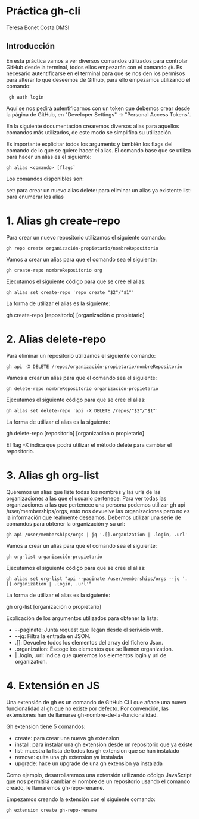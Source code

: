 # Práctica gh-cli 
Teresa Bonet Costa
DMSI

## Introducción 

En esta práctica vamos a ver diversos comandos utilizados para controlar GitHub desde la terminal, todos ellos empezarán con el comando ` gh `. 
Es necesario autentificarse en el terminal para que se nos den los permisos para alterar lo que deseemos de Github, para ello empezamos utilizando el comando: 
```
 gh auth login

```
 Aquí se nos pedirá autentificarnos con un token que debemos crear desde la página de GitHub, en "Developer Settings" -> "Personal Access Tokens". 

En la siguiente documentación crearemos diversos alias para aquellos comandos más utilizados, de este modo se simplifica su utilización.

Es importante explicitar todos los arguments y también los flags del comando de lo que se quiere hacer el alias. El comando base que se utiliza para hacer un alias es el siguiente:
```
gh alias <comando> [flags`

```
Los comandos disponibles son:

set: para crear un nuevo alias
delete: para eliminar un alias ya existente
list: para enumerar los alias

# 1. Alias gh create-repo

Para crear un nuevo repositorio utilizamos el siguiente comando: 

`gh repo create organización-propietario/nombreRepositorio`

Vamos a crear un alias para que el comando sea el siguiente: 

`gh create-repo nombreRepositorio org`

Ejecutamos el siguiente código para que se cree el alias:

```
gh alias set create-repo 'repo create "$2"/"$1"' 

```
La forma de utilizar el alias es la siguiente:

gh create-repo [repositorio] [organización o propietario]


# 2. Alias delete-repo
Para eliminar un repositorio utilizamos el siguiente comando: 

`gh api -X DELETE /repos/organización-propietario/nombreRepositorio`

Vamos a crear un alias para que el comando sea el siguiente: 

`gh delete-repo nombreRepositorio organización-propietario`

Ejecutamos el siguiente código para que se cree el alias:

```
gh alias set delete-repo 'api -X DELETE /repos/"$2"/"$1"' 

```
La forma de utilizar el alias es la siguiente:

gh delete-repo [repositorio] [organización o propietario]

El flag -X indica que podrá utilizar el método delete para cambiar el repositorio.
# 3. Alias gh org-list

Queremos un alias que liste todas los nombres y las urls de las organizaciones a las que el usuario pertenece:
Para ver todas las organizaciones a las que pertenece una persona podemos utilizar gh api /user/memberships/orgs, esto nos devuelve las organizaciones pero no es la información que realmente deseamos. Debemos utilizar una serie de comandos para obtener la organización y su url:


`gh api /user/memberships/orgs | jq '.[].organization | .login, .url'`


Vamos a crear un alias para que el comando sea el siguiente: 

`gh org-list organización-propietario`

Ejecutamos el siguiente código para que se cree el alias:

```
gh alias set org-list "api --paginate /user/memberships/orgs --jq '.[].organization | .login, .url'"

```

La forma de utilizar el alias es la siguiente:

gh org-list [organización o propietario]

 Explicación de los argumentos utilizados para obtener la lista:

* --paginate: Junta request que llegan desde el serivicio web.
* --jq: Filtra la entrada en JSON.
* .[]: Devuelve todos los elementos del array del fichero Json.
* .organization: Escoge los elementos que se llamen organization.
* | .login, .url: Indica que queremos los elementos login y url de organization.


# 4. Extensión en JS
Una extensión de gh es  un comando de GitHub CLI que añade una nueva funcionalidad al gh que no existe por defecto. Por convención, las extensiones han de llamarse gh-nombre-de-la-funcionalidad.

 Gh extension tiene 5 comandos:

* create: para crear una nueva gh extension
* install: para instalar una gh extension desde un repositorio que ya existe
* list: muestra la lista de todos los gh extension que se han instalado
* remove: quita una gh extension ya instalada
* upgrade: hace un upgrade de una gh extension ya instalada

Como ejemplo, desarrollaremos una extensión utilizando código JavaScript que nos permitirá cambiar el nombre de un repositorio usando el comando creado, le llamaremos gh-repo-rename.

Empezamos creando la extensión con el siguiente comando:

```
gh extension create gh-repo-rename
 
```

